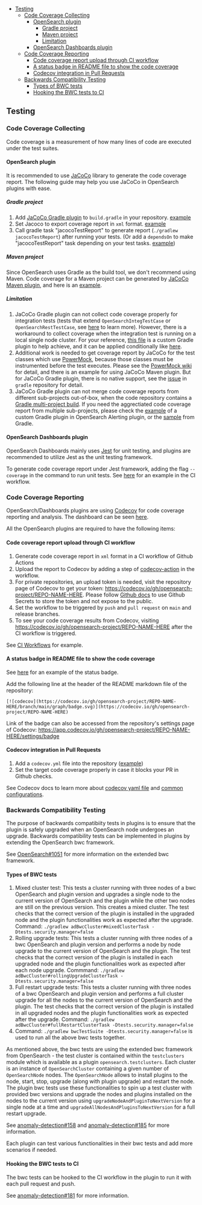 <!-- TOC -->
- [Testing](#testing)
  - [Code Coverage Collecting](#code-coverage-collecting)
    - [OpenSearch plugin](#opensearch-plugin)
      - [Gradle project](#gradle-project)
      - [Maven project](#maven-project)
      - [Limitation](#limitation)
    - [OpenSearch Dashboards plugin](#opensearch-dashboards-plugin)
  - [Code Coverage Reporting](#code-coverage-reporting)
    - [Code coverage report upload through CI workflow](#code-coverage-report-upload-through-ci-workflow)
    - [A status badge in README file to show the code coverage](#a-status-badge-in-readme-file-to-show-the-code-coverage)
    - [Codecov integration in Pull Requests](#codecov-integration-in-pull-requests)
  - [Backwards Compatibility Testing](#backwards-compatibility-testing)
    - [Types of BWC tests](#types-of-bwc-tests)
    - [Hooking the BWC tests to CI](#hooking-the-bwc-tests-to-ci)
<!-- TOC -->

## Testing

### Code Coverage Collecting
Code coverage is a measurement of how many lines of code are executed under the test suites.

#### OpenSearch plugin
It is recommended to use [JaCoCo](https://www.eclemma.org/jacoco/) library to generate the code coverage report. The following guide may help you use JaCoCo in OpenSearch plugins with ease.
##### Gradle project
1. Add [JaCoCo Gradle plugin](https://docs.gradle.org/current/userguide/jacoco_plugin.html) to `build.gradle` in your repository. [example](https://github.com/opensearch-project/sql/blob/opensearch-1.0.0.0-rc1/build.gradle#L48)
2. Set Jacoco to export coverage report in `xml` format. [example](https://github.com/opensearch-project/sql/blob/opensearch-1.0.0.0-rc1/build.gradle#L101-L105)
3. Call gradle task "jacocoTestReport" to generate report (`./gradlew jacocoTestReport`) after running your tests. (Or add a `dependsOn` to make "jacocoTestReport" task depending on your test tasks. [example](https://github.com/opensearch-project/index-management/blob/opensearch-1.0.0.0-beta1/build-tools/coverage.gradle))

##### Maven project
Since OpenSearch uses Gradle as the build tool, we don't recommend using Maven.
Code coverage for a Maven project can be generated by [JaCoCo Maven plugin](https://www.eclemma.org/jacoco/trunk/doc/maven.html), and here is an [example](https://github.com/opensearch-project/security/blob/v1.0.0.0-rc1/pom.xml#L636).

##### Limitation
1. JaCoCo Gradle plugin can not collect code coverage properly for integration tests (tests that extend `OpenSearchIntegTestCase` or `OpenSearchRestTestCase`, see [here](https://github.com/opensearch-project/OpenSearch/blob/1.0/TESTING.md#base-classes-for-test-cases) to learn more). However, there is a workaround to collect coverage when the integration test is running on a local single node cluster. For your reference, [this file](https://github.com/opensearch-project/index-management/blob/opensearch-1.0.0.0-beta1/build-tools/coverage.gradle) is a custom Gradle plugin to help achieve, and it can be applied conditionally like [here](https://github.com/opensearch-project/index-management/blob/opensearch-1.0.0.0-beta1/build.gradle#L90-L93).
2. Additional work is needed to get coverage report by JaCoCo for the test classes which use [PowerMock](https://github.com/powermock/powermock), because those classes must be instrumented before the test executes. Please see the [PowerMock wiki](https://github.com/powermock/powermock/wiki/Code-coverage-with-JaCoCo) for detail, and there is an example for using JaCoCo Maven plugin. But for JaCoCo Gradle plugin, there is no native support, see the [issue](https://github.com/gradle/gradle/issues/2429) in `gradle` repository for detail.
3. JaCoCo Gradle plugin can not merge code coverage reports from different sub-projects out-of-box, when the code repository contains a [Gradle multi-project build](https://docs.gradle.org/6.6.1/userguide/multi_project_builds.html). If you need the aggrectiated code coverage report from multiple sub-projects, please check the [example](https://github.com/opensearch-project/alerting/blob/opensearch-1.0.0.0-beta1/build-tools/merged-coverage.gradle) of a custom Gradle plugin in OpenSearch Alerting plugin, or the [sample](https://docs.gradle.org/6.6.1/samples/sample_jvm_multi_project_with_code_coverage.html) from Gradle.

#### OpenSearch Dashboards plugin
OpenSearch Dashboards mainly uses [Jest](https://jestjs.io/) for unit testing, and plugins are recommended to utilize Jest as the unit testing framework.

To generate code coverage report under Jest framework, adding the flag `--coverage` in the command to run unit tests. See [here](https://github.com/opensearch-project/security-dashboards-plugin/blob/opensearch-1.0.0.0-beta1/.github/workflows/unit-test.yml#L67) for an example in the CI workflow.

### Code Coverage Reporting
OpenSearch/Dashboards plugins are using [Codecov](https://about.codecov.io/) for code coverage reporting and analysis. The dashboard can be seen [here](https://app.codecov.io/gh/opensearch-project/).

All the OpenSearch plugins are required to have the following items:

#### Code coverage report upload through CI workflow
1. Generate code coverage report in `xml` format in a CI workflow of Github Actions
2. Upload the report to Codecov by adding a step of [codecov-action](https://github.com/codecov/codecov-action) in the workflow.
3. For private repositories, an upload token is needed, visit the repository page of Codecov to get your token: https://codecov.io/gh/opensearch-project/REPO-NAME-HERE. Please follow [Github docs](https://docs.github.com/en/actions/reference/encrypted-secrets#creating-encrypted-secrets-for-a-repository) to use Github Secrets to store the token and not expose to the public.
4. Set the workflow to be triggered by `push` and `pull request` on `main` and release branches.
5. To see your code coverage results from Codecov, visiting https://codecov.io/gh/opensearch-project/REPO-NAME-HERE after the CI workflow is triggered.

See [CI Workflows](STANDARDS.md#ci-workflows) for example.

#### A status badge in README file to show the code coverage
See [here](https://github.com/opensearch-project/index-management/blob/main/README.md) for an example of the status badge.

Add the following line at the header of the README markdown file of the repository:
```
[![codecov](https://codecov.io/gh/opensearch-project/REPO-NAME-HERE/branch/main/graph/badge.svg)](https://codecov.io/gh/opensearch-project/REPO-NAME-HERE)
```
Link of the badge can also be accessed from the repository's settings page of Codecov: 
https://app.codecov.io/gh/opensearch-project/REPO-NAME-HERE/settings/badge

#### Codecov integration in Pull Requests
1. Add a `codecov.yml` file into the repository ([example](https://github.com/opensearch-project/k-NN/commit/f7d1985230ce851cb97a7e41d8bce32127a4f33b))
2. Set the target code coverage properly in case it blocks your PR in Github checks.

See Codecov docs to learn more about [codecov yaml file](https://docs.codecov.com/docs/codecov-yaml) and [common configurations](https://docs.codecov.com/docs/common-recipe-list).

### Backwards Compatibility Testing

The purpose of backwards compatibiity tests in plugins is to ensure that the plugin is safely upgraded when an OpenSearch node undergoes an upgrade. Backwards compatibility tests can be implemented in plugins by extending the OpenSearch bwc framework.

See [OpenSearch#1051](https://github.com/opensearch-project/OpenSearch/pull/1051) for more information on the extended bwc framework.

#### Types of BWC tests

1. Mixed cluster test: This tests a cluster running with three nodes of a bwc OpenSearch and plugin version and upgrades a single node to the current version of OpenSearch and the plugin while the other two nodes are still on the previous version. This creates a mixed cluster. The test checks that the correct version of the plugin is installed in the upgraded node and the plugin functionalities work as expected after the upgrade.
   Command: `./gradlew adBwcCluster#mixedClusterTask -Dtests.security.manager=false`
2. Rolling upgrade tests: This tests a cluster running with three nodes of a bwc OpenSearch and plugin version and performs a node by node upgrade to the current version of OpenSearch and the plugin. The test checks that the correct version of the plugin is installed in each upgraded node and the plugin functionalities work as expected after each node upgrade.
   Commmand: `./gradlew adBwcCluster#rollingUpgradeClusterTask -Dtests.security.manager=false`
3. Full restart upgrade tests: This tests a cluster running with three nodes of a bwc OpenSearch and plugin version and performs a full cluster upgrade for all the nodes to the current version of OpenSearch and the plugin. The test checks that the correct version of the plugin is installed in all upgraded nodes and the plugin functionalities work as expected after the upgrade.
   Command: `./gradlew adBwcCluster#fullRestartClusterTask -Dtests.security.manager=false`
4. Command: `./gradlew bwcTestSuite -Dtests.security.manager=false` is used to run all the above bwc tests together.

As mentioned above, the bwc tests are using the extended bwc framework from OpenSearch - the test cluster is contained within the `testclusters` module which is available as a plugin `opensearch.testclusters`. Each cluster is an instance of `OpenSearchCluster` containing a given number of `OpenSearchNode` nodes. The `OpenSearchNode` allows to install plugins to the node, start, stop, upgrade (along with plugin upgrade) and restart the node. The plugin bwc tests use these functionalities to spin up a test cluster with provided bwc versions and upgrade the nodes and plugins installed on the nodes to the current version using `upgradeNodeAndPluginToNextVersion` for a single node at a time and `upgradeAllNodesAndPluginsToNextVersion` for a full restart upgrade.

See [anomaly-detection#158](https://github.com/opensearch-project/anomaly-detection/pull/158) and [anomaly-detection#185](https://github.com/opensearch-project/anomaly-detection/pull/185) for more information.

Each plugin can test various functionalities in their bwc tests and add more scenarios if needed.

#### Hooking the BWC tests to CI

The bwc tests can be hooked to the CI workflow in the plugin to run it with each pull request and push. 

See [anomaly-detection#181](https://github.com/opensearch-project/anomaly-detection/pull/181) for more information.